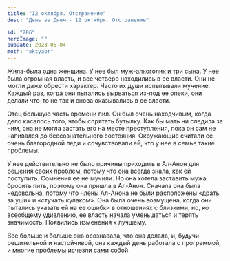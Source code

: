 ```yaml
---
title: "12 октября. Отстранение"
desc: "День за Днем - 12 октября. Отстранение"

id: "286"
heroImage: ""
pubDate: 2023-05-04
moth: "oktyabr"
---
```


Жила-была одна женщина. У нее был муж-алкоголик и три сына. У нее была
огромная власть, и все четверо находились в ее власти. Они не могли даже
обрести характер. Часто их души испытывали мучение. Каждый раз, когда они
пытались вырваться из-под ее опеки, они делали что-то не так и снова
оказывались в ее власти.

Отец большую часть времени пил. Он был очень находчивым, когда дело касалось
того, чтобы спрятать бутылку. Как бы мать ни следила за ним, она не могла
застать его на месте преступления, пока он сам не напивался до
бессознательного состояния. Окружающие считали ее очень благородной леди и
сочувствовали ей, что у нее в семье такие проблемы.

У нее действительно не было причины приходить в Ал-Анон для решения своих
проблем, потому что она всегда знала, как ей поступить. Сомнения ее не мучили.
Но она хотела заставить мужа бросить пить, поэтому она пришла в Ал-Анон.
Сначала она была недовольна, потому что члены Ал-Анона не были расположены
«драть за уши» и «стучать кулаком». Она была очень возмущена, когда они
пытались указать ей на ее ошибки в отношениях с близкими, но, ко всеобщему
удивлению, ее власть начала уменьшаться и терять значимость. Появились
изменения к лучшему.

Все больше и больше она осознавала, что она делала, и, будучи решительной и
настойчивой, она каждый день работала с программой, и многие проблемы исчезли
сами собой.
